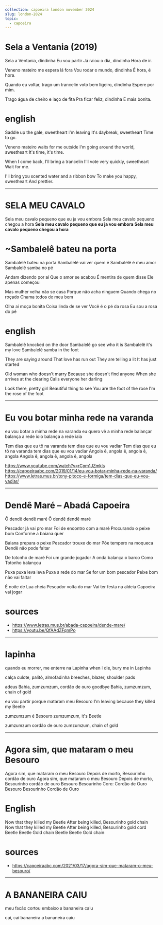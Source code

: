 ```yaml
---
collection: capoeira london november 2024
slug: london-2024
topic:
  - capoeira
---
```


# Sela a Ventania (2019)

Sela a Ventania, dindinha
Eu vou partir
Já raiou o dia, dindinha
Hora de ir.

Veneno mateiro me espera lá fora
Vou rodar o mundo, dindinha
É hora, é hora.

Quando eu voltar, trago um trancelin
voto bem ligeiro, dindinha
Espere por mim.

Trago água de cheiro e laço de fita
Pra ficar feliz, dindinha
E mais bonita.

# english

Saddle up the gale, sweetheart
I'm leaving
It's daybreak, sweetheart
Time to go.

Veneno mateiro waits for me outside
I'm going around the world, sweetheart
It's time, it's time.

When I come back, I'll bring a trancelin
I'll vote very quickly, sweetheart
Wait for me.

I'll bring you scented water and a ribbon bow
To make you happy, sweetheart
And prettier.

---

# SELA MEU CAVALO

Sela meu cavalo pequeno que eu ja vou embora
Sela meu cavalo pequeno chegou a hora
**Sela meu cavalo pequeno que eu ja vou embora** 
**Sela meu cavalo pequeno chegou a hora**

# ~Sambalelê bateu na porta

Sambalelê bateu na porta
Sambalelê vai ver quem é
Sambalelê é meu amor
Sambalelê samba no pé

Andam dizendo por aí
Que o amor se acabou
É mentira de quem disse
Ele apenas começou

Mas mulher velha não se casa
Porque não acha ninguem
Quando chega no roçado
Chama todos de meu bem

Olha aí moça bonita
Coisa linda de se ver
Você é o pé da rosa
Eu sou a rosa do pé

# english

Sambalelê knocked on the door
Sambalelê go see who it is
Sambalelê it's my love
Sambalelê samba in the foot

They are saying around
That love has run out
They are telling a lit
It has just started

Old woman who doesn't marry
Because she doesn't find anyone
When she arrives at the clearing
Calls everyone her darling

Look there, pretty girl
Beautiful thing to see
You are the foot of the rose
I'm the rose of the foot

---

# Eu vou botar minha rede na varanda

eu vou botar a minha rede na varanda
eu quero vê a minha rede balançar
balança a rede ioio
balança a rede iaia

Tem dias que eu tô na varanda
tem dias que eu vou vadiar
Tem dias que eu tô na varanda
tem dias que eu vou vadiar
Angola ê, angola ê, angola ê, angola
Angola ê, angola ê, angola ê, angola

https://www.youtube.com/watch?v=rCpm1JZmkls
https://capoeiraabc.com/2019/01/14/eu-vou-botar-minha-rede-na-varanda/
https://www.letras.mus.br/tony-pitoco-e-formiga/tem-dias-que-eu-vou-vadiar/

---

# Dendê Maré – Abadá Capoeira

Ô dendê dendê maré
Ô dendê dendê maré

Pescador já vai pro mar
Foi de encontro com a maré
Procurando o peixe bom
Conforme a baiana quer

Baiana prepara o peixe
Pescador trouxe do mar
Põe tempero na moqueca
Dendê não pode faltar

De totonho de maré
Foi um grande jogador
A onda balança o barco
Como Totonho balançou

Puxa puxa leva leva
Puxa a rede do mar
Se for um bom pescador
Peixe bom não vai faltar

É noite de Lua cheia
Pescador volta do mar
Vai ter festa na aldeia
Capoeira vai jogar


# sources
- https://www.letras.mus.br/abada-capoeira/dende-mare/
- https://youtu.be/QfAAdZFqmPo

---

# lapinha

quando eu morrer, me enterre na Lapinha
when I die, bury me in Lapinha

calça culote, palitó, almofadinha
breeches, blazer, shoulder pads



adeus Bahia, zumzumzum, cordão de ouro
goodbye Bahia, zumzumzum, chain of gold

eu vou partir porque mataram meu Besouro
I'm leaving because they killed my Beetle



zumzumzum é Besouro
zumzumzum, it's Beetle

zumzumzum cordão de ouro
zumzumzum, chain of gold

---

# Agora sim, que mataram o meu Besouro

Agora sim, que mataram o meu Besouro
Depois de morto, Besourinho cordão de ouro
Agora sim, que mataram o meu Besouro
Depois de morto, Besourinho cordão de ouro
Besouro Besourinho
Coro: Cordão de Ouro
Besouro Besourinho
Cordão de Ouro
 
# English
Now that they killed my Beetle
After being killed, Besourinho gold chain
Now that they killed my Beetle
After being killed, Besourinho gold cord
Beetle Beetle
Gold chain
Beetle Beetle
Gold chain

# sources
- https://capoeiraabc.com/2021/03/17/agora-sim-que-mataram-o-meu-besouro/

---

# A BANANEIRA CAIU

meu facão cortou embaixo
a bananeira caiu

cai, cai bananeira
a bananeira caiu
